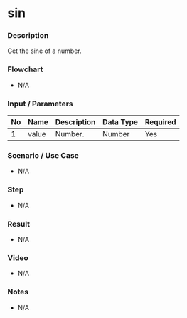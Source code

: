 # sin

### Description

Get the sine of a number.

### Flowchart

- N/A 

### Input / Parameters

| No | Name | Description | Data Type | Required |
| ------ | ------ | ------ |------ | ------ |
| 1 | value | Number. | Number | Yes |

### Scenario / Use Case

- N/A

### Step

- N/A

### Result

- N/A

### Video

- N/A

### Notes

- N/A